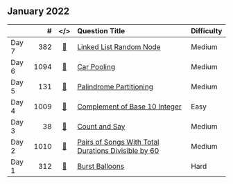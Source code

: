 ## January 2022

||#|</>|Question Title|Difficulty|
|:--|--:|:-:|:--|:--|
|Day 7|382|[📎](../src/q_351_400/q0382.cc)|[Linked List Random Node](https://leetcode.com/problems/linked-list-random-node/)|Medium|
|Day 6|1094|[📎](../src/q_1051_1100/q1094.cc)|[Car Pooling](https://leetcode.com/problems/car-pooling/)|Medium|
|Day 5|131|[📎](../src/q_101_150/q0131.cc)|[Palindrome Partitioning](https://leetcode.com/problems/palindrome-partitioning/)|Medium|
|Day 4|1009|[📎](../src/q_1001_1050/q1009.cc)|[Complement of Base 10 Integer](https://leetcode.com/problems/complement-of-base-10-integer/)|Easy|
|Day 3|38|[📎](../src/q_1_50/q0038.cc)|[Count and Say](https://leetcode.com/problems/count-and-say/)|Medium|
|Day 2|1010|[📎](../src/q_1001_1050/q1010.cc)|[Pairs of Songs With Total Durations Divisible by 60](https://leetcode.com/problems/pairs-of-songs-with-total-durations-divisible-by-60/)|Medium|
|Day 1|312|[📎](../src/q_301_350/q0312.cc)|[Burst Balloons](https://leetcode.com/problems/burst-balloons/)|Hard|

